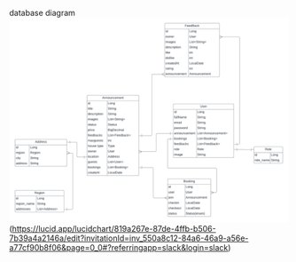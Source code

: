 database diagram
![img.png](img.png) (https://lucid.app/lucidchart/819a267e-87de-4ffb-b506-7b39a4a2146a/edit?invitationId=inv_550a8c12-84a6-46a9-a56e-a77cf90b8f06&page=0_0#?referringapp=slack&login=slack)